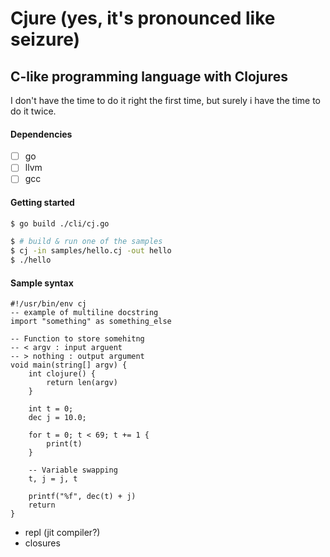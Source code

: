 # Cjure (yes, it's pronounced like seizure)
## C-like programming language with Clojures
I don't have the time to do it right the first time, but surely i have the
time to do it twice.
#### Dependencies
- [ ] go
- [ ] llvm
- [ ] gcc

#### Getting started
```sh
$ go build ./cli/cj.go

$ # build & run one of the samples
$ cj -in samples/hello.cj -out hello
$ ./hello
```

#### Sample syntax
```
#!/usr/bin/env cj
-- example of multiline docstring
import "something" as something_else

-- Function to store somehitng
-- < argv : input arguent
-- > nothing : output argument
void main(string[] argv) {
    int clojure() {
        return len(argv)
    }

    int t = 0;
    dec j = 10.0;

    for t = 0; t < 69; t += 1 {
        print(t)
    }

    -- Variable swapping
    t, j = j, t

    printf("%f", dec(t) + j)
    return
}
```

- repl (jit compiler?)
- closures

